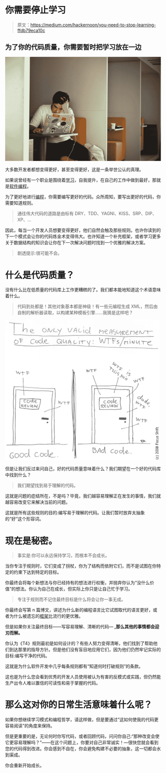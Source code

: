 # 你需要停止学习

> 原文：<https://medium.com/hackernoon/you-need-to-stop-learning-ffdb79eca10c>

## 为了你的代码质量，你需要暂时把学习放在一边

![](img/351e8bd8e75f7311c1bee4c16f666daa.png)

大多数开发者都想变得更好，甚至变得更好，这是一条举世公认的真理。

如果说曾经有一个职业是围绕着[学习](https://hackernoon.com/tagged/learning)，自我提升，在自己的工作中做到最好，那就是[软件编程](https://hackernoon.com/tagged/software-programming)。

为了更好地进行[编程](https://hackernoon.com/tagged/programming)，你需要编写更好的代码。众所周知，要写出更好的代码，你需要知道规则。

> 通往伟大代码的道路是由标有 DRY、TDD、YAGNI、KISS、SRP、DIP、XP、…

因此，每当一个开发人员想要变得更好，他们自然会触及那些规则。也许你读到的下一个模式会让你的代码炼金术变得伟大。也许知道一个补充框架，或者学习更多关于数据结构的知识会让你在下一次解决问题时找到一个优雅的解决方案。

> 剧透提示:很可能不会。

# 什么是代码质量？

没有什么比在低质量的代码库上工作更糟糕的了。我们都本能地知道这个术语意味着什么。

> 代码到处都是！其他对象基本都是神级！有一些元编程生成 XML，然后由自制的解析器读取，以构建某种模板引擎……我猜是这样吧？

![](img/f9d8e0eebfa1610122b3b22d61a609f4.png)

但是让我们反过来问自己，好的代码质量意味着什么？我们期望在一个好的代码库中找到什么？

> 我们期望找到易于理解的代码。

这就是问题的症结所在，不是吗？毕竟，我们越容易理解正在发生的事情，我们就越容易改变它来解决当前的问题。

这就是所有这些规则的目的:编写易于理解的代码。让我们暂时放弃太抽象的“好”这个形容词。

# 现在是秘密。

> 事实是:你可以永远保持学习，而根本不会成长。

当你专注于规则时，它们变成了拐杖，你为了结构而依附它们，而不是试图在你特定的约束下达到特定的目标。

你最终会将每个新想法与你已经持有的想法进行权衡，并抛弃你认为“没什么价值”的想法。你认为自己在成长，但实际上你只是让自己忙于学习。

> 专注于规则而不记住最终目标是什么将会让你一事无成。

你最终会写第 n 篇博文，讲述为什么新的编程语言比它试图取代的语言更好，或者为什么被遗忘的[框架](https://hackernoon.com/tagged/framework)比流行的更优雅。

但是如果你关注最终目标——写容易理解、清晰的代码— **,那么其他的事情都会迎刃而解。**

你认为《T4》规则最初是如何设计的？有些人努力变得清晰，他们找到了帮助他们到达那里的指导方针。但是他们没有盲目地应用它们，因为他们仍然牢记实际的目标:编写干净的代码。

这就是为什么软件开发中几乎每条规则都有“知道何时打破规则”的条款。

这也是为什么您会看到优秀的开发人员使用被认为有害的反模式或实践，但仍然能生产出令人难以置信的可读性和易于掌握的代码。

# 那么这对你的日常生活意味着什么呢？

如果你想继续学习模式和编程哲学，请这样做，但是要通过“这如何使我的代码更容易阅读”的角度来保持。

但是更重要的是，无论何时你写代码，或者回顾代码，问问你自己:“那种改变会使它更容易理解吗？”——在这个问题上，你要对自己非常诚实！—很快您就会看到您的代码得到改进。你会感到不自在，你会避免构建不必要的抽象，这一切都会水到渠成。

你会重新开始成长。